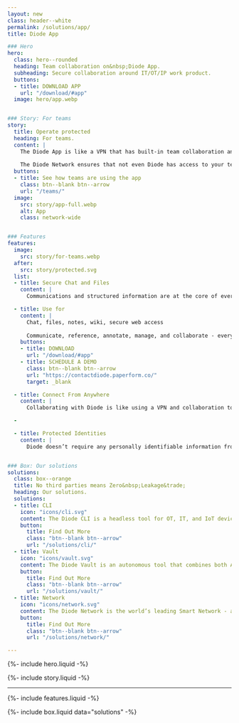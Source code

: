 ```yaml
---
layout: new
class: header--white
permalink: /solutions/app/
title: Diode App

### Hero
hero:
  class: hero--rounded
  heading: Team collaboration on&nbsp;Diode App.
  subheading: Secure collaboration around IT/OT/IP work product.
  buttons:
  - title: DOWNLOAD APP
    url: "/download/#app"
  image: hero/app.webp


### Story: For teams
story:
  title: Operate protected
  heading: For teams.
  content: |
    The Diode App is like a VPN that has built-in team collaboration and asset management features. It is a decentralized “local first” solution that doesn’t rely on third party servers - your team will be operating in one of the most protected environments possible.
  
    The Diode Network ensures that not even Diode has access to your team’s communications, information, or activity.
  buttons:
  - title: See how teams are using the app
    class: btn--blank btn--arrow
    url: "/teams/"
  image:
    src: story/app-full.webp
    alt: App
    class: network-wide


### Features
features:
  image:
    src: story/for-teams.webp
  after:
    src: story/protected.svg
  list:
  - title: Secure Chat and Files
    content: |
      Communications and structured information are at the core of everything teams do.  That’s why we built direct messaging, group chat, and file syncing into the core of the Diode App.All capabilities are fully end-to-end encrypted, ensuring that your team operates at only the highest security level available. 

  - title: Use for
    content: |
      Chat, files, notes, wiki, secure web access
  
      Communicate, reference, annotate, manage, and collaborate - everything a team working with real world IT, OT, or web assets requires.
    buttons:
    - title: DOWNLOAD
      url: "/download/#app"
    - title: SCHEDULE A DEMO
      class: btn--blank btn--arrow
      url: "https://contactdiode.paperform.co/"
      target: _blank

  - title: Connect From Anywhere
    content: |
      Collaborating with Diode is like using a VPN and collaboration tool built in one.  This allows your team to connect from anywhere in the world. And, if they happen to be in the same office, their devices direct-connect to carry on the conversation without even touching the Internet.

  -

  - title: Protected Identities
    content: |
      Diode doesn’t require any personally identifiable information from you or your team to sign up and get going - all a Diode account requires is a pseudo anonymous username. Whether your team members use a single device or multiple linked devices, they can all be managed via self-custody credentials that are never stored on a server. 


### Box: Our solutions
solutions:
  class: box--orange
  title: No third parties means Zero&nbsp;Leakage&trade;
  heading: Our solutions.
  solutions:
  - title: CLI
    icon: "icons/cli.svg"
    content: The Diode CLI is a headless tool for OT, IT, and IoT devices. It can be used stand-alone to secure autonomous systems, and/or in concert with team members using the Diode App.
    button:
      title: Find Out More
      class: "btn--blank btn--arrow"
      url: "/solutions/cli/"
  - title: Vault
    icon: "icons/vault.svg"
    content: The Diode Vault is an autonomous tool that combines both App and CLI features in a small box or cloud appliance. 24-7 availability, backup, and geo-access for your team and assets.
    button:
      title: Find Out More
      class: "btn--blank btn--arrow"
      url: "/solutions/vault/"
  - title: Network
    icon: "icons/network.svg"
    content: The Diode Network is the world’s leading Smart Network - a new generation of zero trust software defined networks based on hardened blockchain technology. Think ad hoc E2EE perimeters.
    button:
      title: Find Out More
      class: "btn--blank btn--arrow"
      url: "/solutions/network/"

---
```


{%- include hero.liquid -%}

{%- include story.liquid -%}

---

{%- include features.liquid -%}

{%- include box.liquid data="solutions" -%}